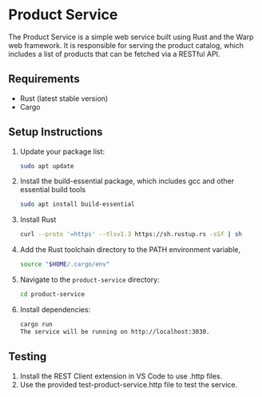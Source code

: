 # Product Service

The Product Service is a simple web service built using Rust and the Warp web framework. It is responsible for serving the product catalog, which includes a list of products that can be fetched via a RESTful API.

## Requirements

- Rust (latest stable version)
- Cargo

## Setup Instructions

1. Update your package list:
   ```bash
   sudo apt update
   ```
2. Install the build-essential package, which includes gcc and other essential build tools

   ```bash
   sudo apt install build-essential
   ```

3. Install Rust
   ```bash
   curl --proto '=https' --tlsv1.3 https://sh.rustup.rs -sSf | sh
   ```
4. Add the Rust toolchain directory to the PATH environment variable,
   ```bash
   source "$HOME/.cargo/env"
   ```
5. Navigate to the `product-service` directory:
   ```bash
   cd product-service
   ```
6. Install dependencies:
   ```bash
   cargo run
   The service will be running on http://localhost:3030.
   ```

## Testing

1. Install the REST Client extension in VS Code to use .http files.
2. Use the provided test-product-service.http file to test the service.
